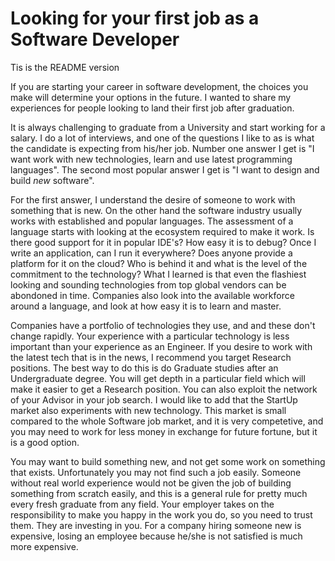 # Looking for your first job as a Software Developer

Tis is the README version

If you are starting your career in software development, the choices you make will determine your options in the future. I wanted to share my experiences for people looking to land their first job after graduation.

It is always challenging to graduate from a University and start working for a salary. I do a lot of interviews, and one of the questions I like to as is what the candidate is expecting from his/her job. Number one answer I get is "I want work with new technologies, learn and use latest programming languages".  The second most popular answer I get is "I want to design and build _new_ software".

For the first answer, I understand the desire of someone to work with something that is new. On the other hand the software industry usually works with established and popular languages. The assessment of a language starts with looking at the ecosystem required to make it work. Is there good support for it in popular IDE's? How easy it is to debug? Once I write an application, can I run it everywhere? Does anyone provide a platform for it on the cloud? Who is behind it and what is the level of the commitment to the technology? What I learned is that even the flashiest looking and sounding technologies from top global vendors can be abondoned in time. Companies also look into the available workforce around a language, and look at how easy it is to learn and master. 

Companies have a portfolio of technologies they use, and and these don't change rapidly. Your experience with a particular technology is less important than your experience as an Engineer.  If you desire to work with the latest tech that is in the news, I recommend you target Research positions. The best way to do this is do Graduate studies after an Undergraduate degree. You will get depth in a particular field which will make it easier to get a Research position. You can also exploit the network of your Advisor in your job search. I would like to add that the StartUp market also experiments with new technology. This market is small compared to the whole Software job market, and it is very competetive, and you may need to work for less money in exchange for future fortune, but it is a good option.

You may want to build something new, and not get some work on something that exists. Unfortunately you may not find such a job easily. Someone without real world experience would not be given the job of building something from scratch easily, and this is a general rule for pretty much every fresh graduate from any field. Your employer takes on the responsibility to make you happy in the work you do, so you need to trust them. They are investing in you. For a company hiring someone new is expensive, losing an employee because he/she is not satisfied is much more expensive. 








